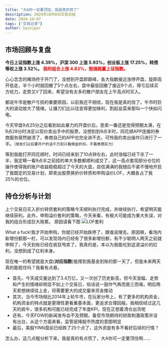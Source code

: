 ```yaml
---
title: "大A你一定要顶住，我是真的慌了"
description: 2024年10月8日交易总结
date: 2024-10-07
tags: ["交易记录"]
author: bysniper
---
```


## 市场回顾与复盘

**今日上证指数上涨 4.39%，沪深 300 上涨 5.93%，创业板上涨 17.25%，转债等权上涨 3.52%。
<font color=red>我的组合上涨 4.83%，勉强跑赢上证指数。</font >**

心心念念的赌场终于开门了，没想到开盘即巅峰，各大指数接近涨停开盘，旋即高开低走，半个小时就回撤了5个点左右，盘中最低回撤了接近9个点，得亏后续买方给力，走势又V了回来，希望没有太多的散户朋友在上午高点时买入。

都说牛市是散户亏损的重要原因，以前我还不相信，现在我是真的信了。牛市时巨大的波动放大了情绪，让镰刀们比以往变得更加锋利，割起韭菜来那叫一个快如闪电。

今天早盘9点25分之后看到如此暴力的开盘价后，思索一番还是觉得预期太满，在9点28分时决定以现价卖出手中的股票，没想到到9点半时，同花顺APP连接的券商服务居然崩溃了，券商自己的APP也完全进不去，可怜我的卖出操作只进行了一半。`（朋友们以后要开户的话千万别只看佣金折扣，不看券商实力）`

等到我能打开同花顺时，时间已经来到了10点钟左右，此时涨幅已经下杀了一半，我定睛一看9点半之前挂的单大多数都顺利成交了，这一高点套现部分仓位的操作使得我的账户收益稳稳超过了今天的大盘，自信满满的我随后不紧不慢地开启了我既定的交易计划，即卖出股票换折价转债和申购溢价LOF，大概各占了我25%的仓位。

## 持仓分析与计划

上个交易日买入折价转债套利的策略今天顺利执行完成，并继续执行，希望明天能继续获利。此外，申购溢价套利的策略，今天来看，有极大可能成为重大失误，对我的组合形成巨大拖累。
原因请看下图
![LOF套利](https://images.bysniper.win/lof1008.jpg)

What a fuck!我才开始申购，你就已经开始跌停了，跟谁说理去。原因嘛，看场内新增份额那一栏，可以发现场内已经有了很多新增份额，有不少聪明人两天之前就申购了，今天到账已经在疯狂甩卖了。我真的是，本以为我能吃到这波溢价的红利，没想到成了红利本身。

现在唯一的希望就是大盘(**对应指数**)能撑到我基金到账的那一天了，但是未来两天真的能稳住吗？我看有点悬。
- 首先，今天成交量达到了3.4万亿，又一次创了历史新高，但今天涨幅、走势和产生的情绪却明显不如上个交易日，俗话说一鼓作气再而衰三而竭，明后两天若想继续往上走，将需要更大的成交量来资金推动
- 其次，当今市场相比2014年上轮牛市，在玩家分布上，有了更多的机构资金，机构资金的特点就是更理性更看重基本面，更追求合理回报。我相信经过这几天的疯牛，很多机构可能已经完成了年度KPI，现在正想着清仓出货呢
- 还有，今天FGW的新闻发布会不及预期，备受市场期待的财政刺激政策并没有出台，从这个方面来看，监管层降股市热度的意图明显
- 最后，美股YINN盘前已经跌了25个点了，这外资是有多不看好后续的行情？

怎么办，这几点粗分析下来，我是真的有点慌了，大A你可一定要顶住啊……

